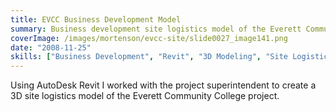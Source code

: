 ```yaml
---
title: EVCC Business Development Model
summary: Business development site logistics model of the Everett Community College project
coverImage: /images/mortenson/evcc-site/slide0027_image141.png
date: "2008-11-25"
skills: ["Business Development", "Revit", "3D Modeling", "Site Logistics"]
---
```


Using AutoDesk Revit I worked with the project superintendent to create a 3D site logistics model of the Everett Community College project.
